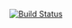 [![Build Status](https://travis-ci.org/tizl1234/lab07.svg?branch=master)](https://travis-ci.org/tizl1234/lab07)
